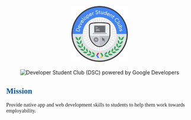 <div align="center">
<img src="assets/logo.png" alt="Developer Student Club logo" width="30%">
<br>
<br>
<img src="https://dzwonsemrish7.cloudfront.net/items/3n3N3Z35091y3k131M0X/Image%202019-08-13%20at%203.44.24%20PM.png?v=a160c865" alt="Developer Student Club (DSC) powered by Google Developers">
</div>

<h2 style="color: #0B5394; font-family: Times New Roman">Mission</h2>

<p style="font-family: Calibri">Provide native app and web development skills to students to help them work towards employability.</p>

